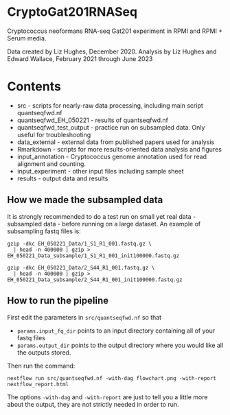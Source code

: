 # CryptoGat201RNASeq

Cryptococcus neoformans RNA-seq Gat201 experiment in RPMI and RPMI + Serum media.

Data created by Liz Hughes, December 2020. 
Analysis by Liz Hughes and Edward Wallace, February 2021 through June 2023

# Contents

* src - scripts for nearly-raw data processing, including main script quantseqfwd.nf
* quantseqfwd_EH_050221 - results of quantseqfwd.nf
* quantseqfwd_test_output - practice run on subsampled data. Only useful for troubleshooting
* data_external - external data from published papers used for analysis
* Rmarkdown - scripts for more results-oriented data analysis and figures
* input_annotation - Cryptococcus genome annotation used for read alignment and counting.
* input_experiment - other input files including sample sheet
* results - output data and results


## How we made the subsampled data

It is strongly recommended to do a test run on small yet real data - subsampled data - before running on a large dataset.
An example of subsampling fastq files is:

```
gzip -dkc EH_050221_Data/1_S1_R1_001.fastq.gz \
  | head -n 400000 | gzip > EH_050221_Data_subsample/1_S1_R1_001_init100000.fastq.gz

gzip -dkc EH_050221_Data/2_S44_R1_001.fastq.gz \
  | head -n 400000 | gzip > EH_050221_Data_subsample/2_S44_R1_001_init100000.fastq.gz
```


## How to run the pipeline

First edit the parameters in `src/quantseqfwd.nf` so that

* `params.input_fq_dir` points to an input directory containing all of your fastq files 
* `params.output_dir` points to the output directory where you would like all the outputs stored.

Then run the command:

```
nextflow run src/quantseqfwd.nf -with-dag flowchart.png -with-report nextflow_report.html
```

The options `-with-dag` and `-with-report` are just to tell you a little more about the output, they are not strictly needed in order to run.

